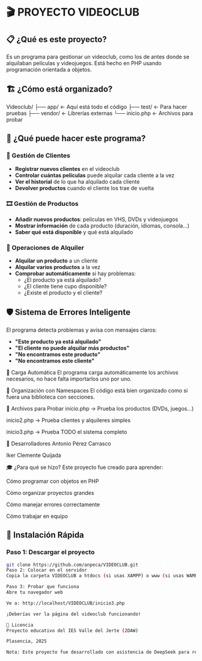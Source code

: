 # 🎬 PROYECTO VIDEOCLUB

## 📋 ¿Qué es este proyecto?
Es un programa para gestionar un videoclub, como los de antes donde se alquilaban películas y videojuegos. Está hecho en PHP usando programación orientada a objetos.

## 🏗️ ¿Cómo está organizado?
Videoclub/
├── app/ ← Aquí está todo el código
├── test/ ← Para hacer pruebas
├── vendor/ ← Librerías externas
└── inicio.php ← Archivos para probar
## 🎯 ¿Qué puede hacer este programa?

### 👥 Gestión de Clientes
- **Registrar nuevos clientes** en el videoclub
- **Controlar cuántas películas** puede alquilar cada cliente a la vez
- **Ver el historial** de lo que ha alquilado cada cliente
- **Devolver productos** cuando el cliente los trae de vuelta

### 🎞️ Gestión de Productos
- **Añadir nuevos productos**: películas en VHS, DVDs y videojuegos
- **Mostrar información** de cada producto (duración, idiomas, consola...)
- **Saber qué está disponible** y qué está alquilado

### 🔄 Operaciones de Alquiler
- **Alquilar un producto** a un cliente
- **Alquilar varios productos** a la vez
- **Comprobar automáticamente** si hay problemas:
  - ¿El producto ya está alquilado?
  - ¿El cliente tiene cupo disponible?
  - ¿Existe el producto y el cliente?

## 🛡️ Sistema de Errores Inteligente
El programa detecta problemas y avisa con mensajes claros:

- **"Este producto ya está alquilado"**
- **"El cliente no puede alquilar más productos"** 
- **"No encontramos este producto"**
- **"No encontramos este cliente"**

🔄 Carga Automática
El programa carga automáticamente los archivos necesarios, no hace falta importarlos uno por uno.

📁 Organización con Namespaces
El código está bien organizado como si fuera una biblioteca con secciones.

🧪 Archivos para Probar
inicio.php → Prueba los productos (DVDs, juegos...)

inicio2.php → Prueba clientes y alquileres simples

inicio3.php → Prueba TODO el sistema completo

👥 Desarrolladores
Antonio Pérez Carrasco

Iker Clemente Quijada

🎓 ¿Para qué se hizo?
Este proyecto fue creado para aprender:

Cómo programar con objetos en PHP

Cómo organizar proyectos grandes

Cómo manejar errores correctamente

Cómo trabajar en equipo

## 🚀 Instalación Rápida

### Paso 1: Descargar el proyecto
```bash
git clone https://github.com/anpeca/VIDEOCLUB.git
Paso 2: Colocar en el servidor
Copia la carpeta VIDEOCLUB a htdocs (si usas XAMPP) o www (si usas WAMP)

Paso 3: Probar que funciona
Abre tu navegador web

Ve a: http://localhost/VIDEOCLUB/inicio3.php

¡Deberías ver la página del videoclub funcionando!

📄 Licencia
Proyecto educativo del IES Valle del Jerte (2DAW)

Plasencia, 2025

Nota: Este proyecto fue desarrollado con asistencia de DeepSeek para resolver errores y mejorar el código.
